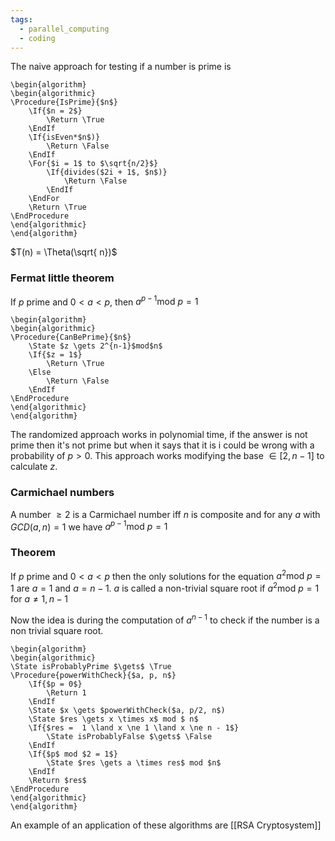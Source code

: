 ```yaml
---
tags:
  - parallel_computing
  - coding
---
```

The naive approach for testing if a number is prime is
```pseudo
\begin{algorithm}
\begin{algorithmic}
\Procedure{IsPrime}{$n$}
	\If{$n = 2$} 
		\Return \True
	\EndIf
	\If{isEven*$n$)} 
		\Return \False
	\EndIf
	\For{$i = 1$ to $\sqrt{n/2}$}
		\If{divides($2i + 1$, $n$)}
			\Return \False
		\EndIf
	\EndFor
	\Return \True
\EndProcedure
\end{algorithmic}
\end{algorithm}
```

$T(n) = \Theta(\sqrt{  n})$
### Fermat little theorem

If $p$ prime and $0<a<p$, then $a^{p-1}\text{mod } p = 1$
```pseudo
\begin{algorithm}
\begin{algorithmic}
\Procedure{CanBePrime}{$n$}
	\State $z \gets 2^{n-1}$mod$n$
	\If{$z = 1$}
		\Return \True
	\Else
		\Return \False
	\EndIf
\EndProcedure
\end{algorithmic}
\end{algorithm}
```

The randomized approach works in polynomial time, if the answer is not prime then it's not prime but when it says that it is i could be wrong with a probability of $p > 0$. This approach works modifying the base $\in [2, n-1]$ to calculate $z$.
### Carmichael numbers

A number $\geq 2$ is a Carmichael number iff $n$ is composite and for any $a$ with $GCD(a, n) = 1$ we have $a^{p-1}\text{mod } p = 1$
### Theorem

If $p$ prime and $0<a<p$ then the only solutions for the equation $a^{2}\text{mod } p = 1$  are $a = 1$ and $a = n-1$.
$a$ is called a non-trivial square root if $a^{2}\text{mod } p = 1$ for $a \ne 1,n-1$

Now the idea is during the computation of $a^{n-1}$ to check if the number is a non trivial square root.
```pseudo
\begin{algorithm}
\begin{algorithmic}
\State isProbablyPrime $\gets$ \True
\Procedure{powerWithCheck}{$a, p, n$}
	\If{$p = 0$}
		\Return 1
	\EndIf
	\State $x \gets $powerWithCheck($a, p/2, n$)
	\State $res \gets x \times x$ mod $ n$
	\If{$res =  1 \land x \ne 1 \land x \ne n - 1$}
		\State isProbablyFalse $\gets$ \False
	\EndIf
	\If{$p$ mod $2 = 1$}
		\State $res \gets a \times res$ mod $n$
	\EndIf
	\Return $res$
\EndProcedure
\end{algorithmic}
\end{algorithm}
```
An example of an application of these algorithms are [[RSA Cryptosystem]]
